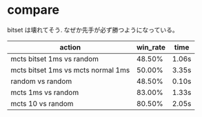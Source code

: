 # compare

bitset は壊れてそう. なぜか先手が必ず勝つようになっている。

| action | win_rate| time |
| ------ | --------- | ---- |
| mcts bitset 1ms vs random | 48.50% | 1.06s |
| mcts bitset 1ms vs mcts normal 1ms | 50.00% | 3.35s |
| random vs random | 48.50% | 0.10s |
| mcts 1ms vs random | 83.00% | 1.33s |
| mcts 10 vs random | 80.50% | 2.05s |
